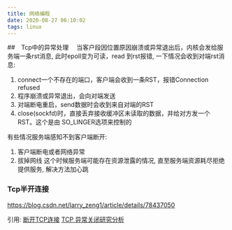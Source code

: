 ```yaml
---
title: 网络编程
date: 2020-08-27 06:10:02
tags: linux 
---
```


##　Tcp中的异常处理　
当客户段因位置原因崩溃或异常退出后，内核会发给服务端一条rst消息, 此时epoll变为可读，read 到rst报错, 一下情况会收到对端rst消息:
1. connect一个不存在的端口，客户端会收到一条RST，报错Connection refused
2. 程序崩溃或异常退出，会向对端发送
3. 对端断电重启，send数据时会收到来自对端的RST
4. close(sockfd)时，直接丢弃接收缓冲区未读取的数据，并给对方发一个RST。这个是由		        SO_LINGER选项来控制的

有些情况服务端感知不到客户端断开:
1. 客户端断电或者网络异常　
2. 拔掉网线
这个时候服务端可能存在资源泄露的情况, 直至服务端资源耗尽拒绝提供服务, 解决方法加心跳

### Tcp半开连接
https://blog.csdn.net/larry_zeng1/article/details/78437050

引用:
	[断开TCP连接](https://segmentfault.com/a/1190000017411330)
	[TCP 异常关闭研究分析](https://cloud.tencent.com/developer/news/24414)
